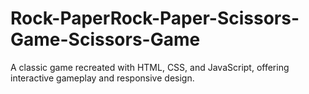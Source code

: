 # Rock-PaperRock-Paper-Scissors-Game-Scissors-Game
A classic game recreated with HTML, CSS, and JavaScript, offering interactive gameplay and responsive design.
